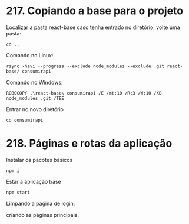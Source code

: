 # 217. Copiando a base para o projeto

Localizar a pasta react-base
caso tenha entrado no diretório, volte uma pasta:

`cd ..`

Comando no Linux:

`rsync -havi --progress --exclude node_modules --exclude .git react-base/ consumirapi`

Comando no Windows:

`ROBOCOPY .\react-base\ consumirapi /E /mt:10 /R:3 /W:10 /XD node_modules .git /TEE`

Entrar no novo diretório

`cd consumirapi`

# 218. Páginas e rotas da aplicação

Instalar os pacotes básicos

`npm i`

Estar a aplicação base

`npm start`

Limpando a página de login.

criando as páginas principais.
